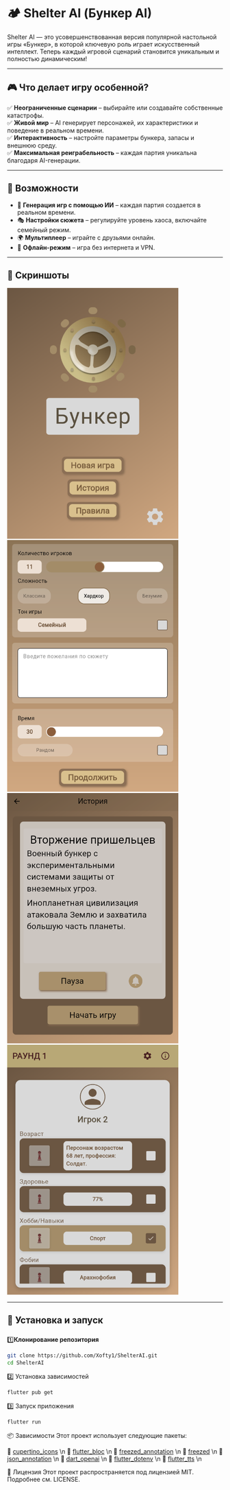 # 🏕 Shelter AI (Бункер AI)

Shelter AI — это усовершенствованная версия популярной настольной игры «Бункер», в которой ключевую
роль играет искусственный интеллект. Теперь каждый игровой сценарий становится уникальным и
полностью динамическим!

---

## 🎮 **Что делает игру особенной?**
✅ **Неограниченные сценарии** – выбирайте или создавайте собственные катастрофы.  
✅ **Живой мир** – AI генерирует персонажей, их характеристики и поведение в реальном времени.  
✅ **Интерактивность** – настройте параметры бункера, запасы и внешнюю среду.  
✅ **Максимальная реиграбельность** – каждая партия уникальна благодаря AI-генерации.

---

## 🚀 **Возможности**
- 🧠 **Генерация игр с помощью ИИ** – каждая партия создается в реальном времени.
- 🎭 **Настройки сюжета** – регулируйте уровень хаоса, включайте семейный режим.
- 🌍 **Мультиплеер** – играйте с друзьями онлайн.
- 📴 **Офлайн-режим** – игра без интернета и VPN.

---

## 📸 **Скриншоты**
<img src="img.png" width="400"> <img src="img_1.png" width="400">  
<img src="img_2.png" width="400"> <img src="img_3.png" width="400">  

---

## 🔧 **Установка и запуск**
###

1️⃣**Клонирование репозитория**
```sh
git clone https://github.com/Xofty1/ShelterAI.git
cd ShelterAI
```

2️⃣ Установка зависимостей
```sh
flutter pub get
```

3️⃣ Запуск приложения
```sh
flutter run
```

📦 Зависимости
Этот проект использует следующие пакеты:

  🔹   [cupertino_icons](https://pub.dev/packages/cupertino_icons) \n
  🔹   [flutter_bloc](https://pub.dev/packages/flutter_bloc) \n
  🔹   [freezed_annotation](https://pub.dev/packages/freezed_annotation) \n
  🔹   [freezed](https://pub.dev/packages/freezed) \n
  🔹   [json_annotation](https://pub.dev/packages/json_annotation) \n
  🔹   [dart_openai](https://pub.dev/packages/dart_openai) \n
  🔹   [flutter_dotenv](https://pub.dev/packages/flutter_dotenv) \n
  🔹   [flutter_tts](https://pub.dev/packages/flutter_tts) \n



📜 Лицензия
Этот проект распространяется под лицензией MIT. Подробнее см. LICENSE.